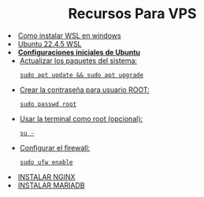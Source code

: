 <h1 align="center"><strong>Recursos Para VPS</strong></h1>
<u>
  <li><a target="_blank" href="https://learn.microsoft.com/es-es/windows/wsl/install">Como instalar WSL en windows</a></li>
  <li><a target="_blank" href="https://apps.microsoft.com/detail/9pn20msr04dw?hl=es-ar&gl=AR">Ubuntu 22.4.5 WSL</a></li>
  <li>
    <strong>Configuraciones iniciales de Ubuntu</strong>
    <ul>
      <li>Actualizar los paquetes del sistema:
        <pre><code>sudo apt update && sudo apt upgrade</code></pre>
      </li>
      <li>Crear la contraseña para usuario ROOT:
        <pre><code>sudo passwd root</code></pre>
      </li>
      <li>Usar la terminal como root (opcional):
        <pre><code>su -</code></pre>
      </li>
      <li>Configurar el firewall:
        <pre><code>sudo ufw enable</code></pre>
      </li>
    </ul>
  </li>
  <li><a target="_blank" href="https://www.digitalocean.com/community/tutorials/how-to-install-nginx-on-ubuntu-22-04">INSTALAR NGINX</a></li>
  <li><a target="_blank" href="https://www.digitalocean.com/community/tutorials/how-to-install-mariadb-on-ubuntu-22-04">INSTALAR MARIADB</a></li>
</u>
